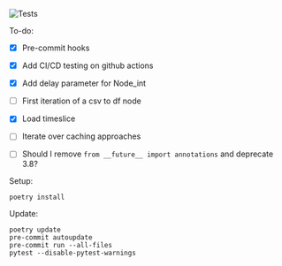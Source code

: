 

![Tests](https://github.com/egeres/lifetracking/actions/workflows/python-package.yml/badge.svg)


To-do:

- [x] Pre-commit hooks
- [x] Add CI/CD testing on github actions
- [x] Add delay parameter for Node_int
- [ ] First iteration of a csv to df node
- [x] Load timeslice
- [ ] Iterate over caching approaches

- [ ] Should I remove `from __future__ import annotations` and deprecate 3.8?


Setup:

```shell
poetry install
```

Update:

```shell
poetry update
pre-commit autoupdate
pre-commit run --all-files
pytest --disable-pytest-warnings
```
